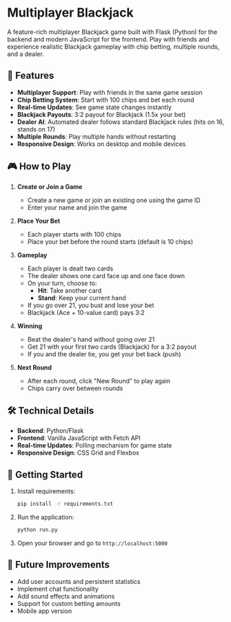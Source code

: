 # Multiplayer Blackjack

A feature-rich multiplayer Blackjack game built with Flask (Python) for the backend and modern JavaScript for the frontend. Play with friends and experience realistic Blackjack gameplay with chip betting, multiple rounds, and a dealer.

## 🚀 Features

- **Multiplayer Support**: Play with friends in the same game session
- **Chip Betting System**: Start with 100 chips and bet each round
- **Real-time Updates**: See game state changes instantly
- **Blackjack Payouts**: 3:2 payout for Blackjack (1.5x your bet)
- **Dealer AI**: Automated dealer follows standard Blackjack rules (hits on 16, stands on 17)
- **Multiple Rounds**: Play multiple hands without restarting
- **Responsive Design**: Works on desktop and mobile devices

## 🎮 How to Play

1. **Create or Join a Game**
   - Create a new game or join an existing one using the game ID
   - Enter your name and join the game

2. **Place Your Bet**
   - Each player starts with 100 chips
   - Place your bet before the round starts (default is 10 chips)

3. **Gameplay**
   - Each player is dealt two cards
   - The dealer shows one card face up and one face down
   - On your turn, choose to:
     - **Hit**: Take another card
     - **Stand**: Keep your current hand
   - If you go over 21, you bust and lose your bet
   - Blackjack (Ace + 10-value card) pays 3:2

4. **Winning**
   - Beat the dealer's hand without going over 21
   - Get 21 with your first two cards (Blackjack) for a 3:2 payout
   - If you and the dealer tie, you get your bet back (push)

5. **Next Round**
   - After each round, click "New Round" to play again
   - Chips carry over between rounds

## 🛠️ Technical Details

- **Backend**: Python/Flask
- **Frontend**: Vanilla JavaScript with Fetch API
- **Real-time Updates**: Polling mechanism for game state
- **Responsive Design**: CSS Grid and Flexbox

## 🚀 Getting Started

1. Install requirements:
   ```bash
   pip install -r requirements.txt
   ```

2. Run the application:
   ```bash
   python run.py
   ```

3. Open your browser and go to `http://localhost:5000`

## 🎯 Future Improvements

- Add user accounts and persistent statistics
- Implement chat functionality
- Add sound effects and animations
- Support for custom betting amounts
- Mobile app version
